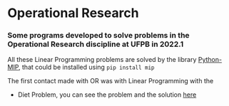 # Operational Research
### Some programs developed to solve problems in the Operational Research discipline at UFPB in 2022.1

All these Linear Programming problems are solved by the library [Python-MIP](https://www.python-mip.com/), that could be installed using ```pip install mip```

The first contact made with OR was with Linear Programming with the 
 * Diet Problem, you can see the problem and the solution [here](https://github.com/davirpp/Operational_Research/tree/main/Diet_Problem)
